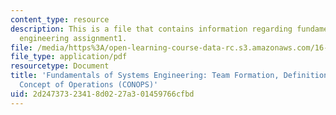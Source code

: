 ```yaml
---
content_type: resource
description: This is a file that contains information regarding fundamentals of systems
  engineering assignment1.
file: /media/https%3A/open-learning-course-data-rc.s3.amazonaws.com/16-842-fundamentals-of-systems-engineering-fall-2015/2d24737323418d0227a301459766cfbd_MIT16_842F15_Assignment1.pdf
file_type: application/pdf
resourcetype: Document
title: 'Fundamentals of Systems Engineering: Team Formation, Definitions, Stakeholders,
  Concept of Operations (CONOPS)'
uid: 2d247373-2341-8d02-27a3-01459766cfbd
---
```

